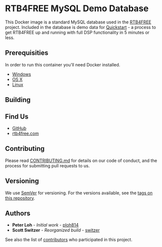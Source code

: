 # RTB4FREE MySQL Demo Database

This Docker image is a standard MySQL database used in the [RTB4FREE](https://github.com/RTB4FREE) project.  Included in the database is demo data for [Quickstart](https://rtb4free.com/quickstart) - a process to get RTB4FREE up and running with full DSP functionality in 5 minutes or less.

## Prerequisities

In order to run this container you'll need Docker installed.

* [Windows](https://docs.docker.com/windows/started)
* [OS X](https://docs.docker.com/mac/started/)
* [Linux](https://docs.docker.com/linux/started/)

## Building



## Find Us

* [GitHub](https://github.com/RTB4FREE)
* [rtb4free.com](https://rtb4free.com)

## Contributing

Please read [CONTRIBUTING.md](CONTRIBUTING.md) for details on our code of conduct, and the process for submitting pull requests to us.

## Versioning

We use [SemVer](http://semver.org/) for versioning. For the versions available, see the
[tags on this repository](https://github.com/rtb4free/mysql-demo/tags).

## Authors

* **Peter Loh** - *Initial work* - [ploh814](https://github.com/ploh814)
* **Scott Switzer** - *Reorganized build* - [switzer](https://github.com/switzer)

See also the list of [contributors](https://github.com/rtb4free/mysql-demo/contributors) who
participated in this project.
